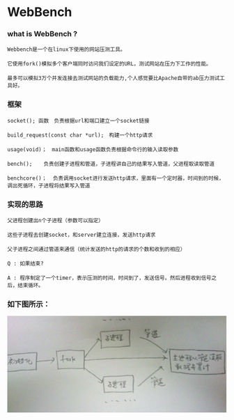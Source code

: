 # WebBench

### what is WebBench ?
    Webbench是一个在linux下使用的网站压测工具。
    
    它使用fork()模拟多个客户端同时访问我们设定的URL，测试网站在压力下工作的性能。
    
    最多可以模拟3万个并发连接去测试网站的负载能力,个人感觉要比Apache自带的ab压力测试工具好。

### 框架
    socket(); 函数　负责根据url和端口建立一个socket链接
    
    build_request(const char *url);　构建一个http请求

    usage(void)；　main函数和usage函数负责根据命令行的输入读取参数

    bench(); 　 负责创建子进程和管道，子进程讲自己的结果写入管道，父进程取读取管道

    benchcore()；  负责调用socket进行发送http请求，里面有一个定时器，时间到的时候，调出死循环，子进程将结果写入管道

### 实现的思路

    父进程创建出n个子进程（参数可以指定）

    这些子进程去创建socket，和server建立连接，发送http请求

    父子进程之间通过管道来通信（统计发送的http的请求的个数和收到的相应）

    Q : 如果结束?

    A : 程序制定了一个timer，表示压测的时间，时间到了，发送信号。然后进程收到信号之后，结束循环。


### 如下图所示：
![](1.png)




